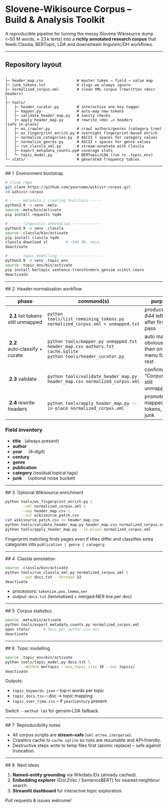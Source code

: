 # Slovene-Wikisource Corpus – Build & Analysis Toolkit

A reproducible pipeline for turning the messy Slovene Wikisource dump (\~50 M words, ≈ 23 k texts) into a **richly annotated research corpus** that feeds Classla, BERTopic, LDA and downstream linguistic/DH workflows.

---

## Repository layout

```
.
├─ header_map.csv               # master token → field → value map
├─ junk_tokens.txt              # slugs we always ignore
├─ normalized_corpus.xml        # clean XML corpus (rewritten <doc> headers)
│
├─ tools/
│   ├─ header_curator.py        # interactive one‑key tagger
│   ├─ mapper.py                # auto‑map new tokens
│   ├─ validate_header_map.py   # sanity checks
│   ├─ apply_header_map.py      # rewrite <doc …> headers (safe in‑place)
│   ├─ ws_crawler.py            # crawl authors/genres (category tree)
│   ├─ ws_fingerprint_enrich.py # overnight fingerprint‑based enrich
│   ├─ normalize_categories.py  # ASCII + spaces for category values
│   ├─ normalize_genres.py      # ASCII + spaces for genre values
│   ├─ run_classla_xml.py       # stream‑annotate with Classla
│   ├─ export_metadata_counts.py# coverage stats
│   └─ topic_model.py           # BERTopic/LDA (run in .topic_env)
└─ stats/                       # generated frequency tables
```

---

\## 1  Environment bootstrap

```bash
# clone repo
git clone https://github.com/yourname/wikivir-corpus.git
cd wikivir-corpus

# ----- metadata / crawling toolchain -----
python3.9 -m venv .meta
source .meta/bin/activate
pip install requests tqdm

# ----- linguistic annotation -------------
python3.9 -m venv .classla
source .classla/bin/activate
pip install classla tqdm
classla.download sl        # ~500 MB, once
deactivate

# ----- topic modelling -------------------
python3.9 -m venv .topic_env
source .topic_env/bin/activate
pip install bertopic sentence-transformers gensim scikit-learn
deactivate
```

---

\## 2  Header‑normalisation workflow

| phase                               | command(s)                                                                                                        | purpose                                                |
| ----------------------------------- | ----------------------------------------------------------------------------------------------------------------- | ------------------------------------------------------ |
|  **2.1** list tokens still unmapped | `python tools/list_remaining_tokens.py normalized_corpus.xml > unmapped.txt`                                      | produces *844* leftovers after first pass              |
|  **2.2** auto‑classify + curate     | `python tools/mapper.py unmapped.txt header_map.csv authors.txt cache.sqlite`<br>`python tools/header_curator.py` | auto maps obvious rows, then one‑key menu for the rest |
|  **2.3** validate                   | `python tools/validate_header_map.py header_map.csv normalized_corpus.xml`                                        | confirms “Corpus slugs still unmapped: 0”              |
|  **2.4** rewrite headers            | `python tools/apply_header_map.py --in-place normalized_corpus.xml`                                               | promotes all mapped tokens, drops junk                 |

### Field inventory

* **title**   (always present)
* **author**
* **year**     (4‑digit)
* **century**
* **genre**
* **publication**
* **category** (residual topical tags)
* **junk**     (optional noise bucket)

---

\## 3  Optional Wikisource enrichment

```bash
python tools/ws_fingerprint_enrich.py \
       --xml normalized_corpus.xml \
       --map header_map.csv \
       --out wikisource_patch.csv
cat wikisource_patch.csv >> header_map.csv
python tools/validate_header_map.py header_map.csv normalized_corpus.xml
python tools/apply_header_map.py --in-place normalized_corpus.xml
```

Fingerprint matching finds pages even if titles differ and classifies extra
categories into `publication | genre | category`.

---

\## 4  Classla annotation

```bash
source .classla/bin/activate
python tools/run_classla_xml.py normalized_corpus.xml \
       --out docs.txt --threads 32
deactivate
```

* processors: `tokenize,pos,lemma,ner`
* output: `docs.txt` (lemmatised + merged‑NER line per doc)

---

\## 5  Corpus statistics

```bash
source .meta/bin/activate
python tools/export_metadata_counts.py normalized_corpus.xml
open stats/      # docs_per_author.csv etc.
deactivate
```

---

\## 6  Topic modelling

```bash
source .topic_env/bin/activate
python tools/topic_model.py docs.txt \
       --method bertopic --min_topic_size 10 --out topics/
deactivate
```

Outputs:

* `topic_keywords.json` – top‑n words per topic
* `topic_docs.tsv` – doc → topic mapping
* `topic_over_time.csv` – if `year`/`century` present

Switch `--method lda` for gensim‑LDA fallback.

---

\## 7  Reproducibility notes

* All corpus scripts are **stream‑safe** (`xml.etree.iterparse`).
* Crawlers cache to `cache.sqlite` so runs are resumable and API‑friendly.
* Destructive steps write to temp files first (atomic replace) – safe against truncation.

---

\## 8  Next ideas

1. **Named‑entity grounding** via Wikidata IDs (already cached).
2. **Embedding explorer** (Doc2Vec / SentenceBERT) for nearest‑neighbour search.
3. **Streamlit dashboard** for interactive topic exploration.

Pull requests & issues welcome!
